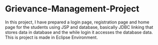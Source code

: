 # Grievance-Management-Project

In this project, I have prepared a login page, registration page and home page for the students using JSP and database, basically JDBC linking that stores data in database and the while login it accesses the database data. 
This is project is made in Eclipse Environment.
